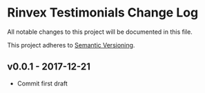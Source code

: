 # Rinvex Testimonials Change Log

All notable changes to this project will be documented in this file.

This project adheres to [Semantic Versioning](CONTRIBUTING.md).


## v0.0.1 - 2017-12-21
- Commit first draft
